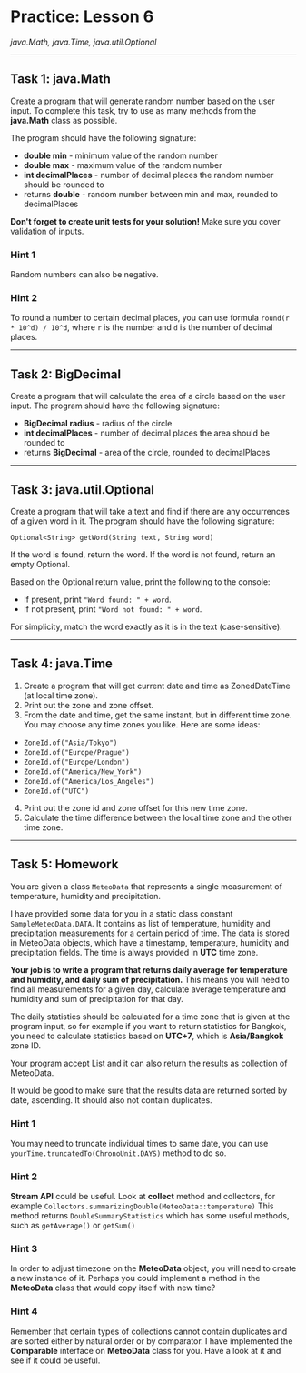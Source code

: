 # Practice: Lesson 6

_java.Math, java.Time, java.util.Optional_

---
## Task 1: java.Math

Create a program that will generate random number based on the user input. 
To complete this task, try to use as many methods from the **java.Math** class as possible.

The program should have the following signature:
 - **double min** - minimum value of the random number
 - **double max** - maximum value of the random number
 - **int decimalPlaces** - number of decimal places the random number should be rounded to
 - returns **double** - random number between min and max, rounded to decimalPlaces

**Don't forget to create unit tests for your solution!**
Make sure you cover validation of inputs. 

### Hint 1
Random numbers can also be negative.

### Hint 2
To round a number to certain decimal places, you can use formula `round(r * 10^d) / 10^d`, 
where `r` is the number and `d` is the number of decimal places.

---
## Task 2: BigDecimal

Create a program that will calculate the area of a circle based on the user input.
The program should have the following signature:
 - **BigDecimal radius** - radius of the circle
 - **int decimalPlaces** - number of decimal places the area should be rounded to
 - returns **BigDecimal** - area of the circle, rounded to decimalPlaces

---
## Task 3: java.util.Optional

Create a program that will take a text and find if there are any occurrences of a given word in it.
The program should have the following signature: 

`Optional<String> getWord(String text, String word)`

If the word is found, return the word. If the word is not found, return an empty Optional.

Based on the Optional return value, print the following to the console:
 - If present, print `"Word found: " + word`.
 - If not present, print `"Word not found: " + word`.

For simplicity, match the word exactly as it is in the text (case-sensitive).

---
## Task 4: java.Time

1. Create a program that will get current date and time as ZonedDateTime (at local time zone). 
2. Print out the zone and zone offset.
3. From the date and time, get the same instant, but in different time zone. You may choose any time zones you like. Here are some ideas:
 - `ZoneId.of("Asia/Tokyo")`
 - `ZoneId.of("Europe/Prague")`
 - `ZoneId.of("Europe/London")`
 - `ZoneId.of("America/New_York")`
 - `ZoneId.of("America/Los_Angeles")`
 - `ZoneId.of("UTC")`
4. Print out the zone id and zone offset for this new time zone.
5. Calculate the time difference between the local time zone and the other time zone.

---
## Task 5: Homework

You are given a class `MeteoData` that represents a single measurement of temperature, humidity and precipitation.

I have provided some data for you in a static class constant `SampleMeteoData.DATA`.
It contains as list of temperature, humidity and precipitation measurements for a certain period of time.
The data is stored in MeteoData objects, which have a timestamp, temperature, humidity and precipitation fields.
The time is always provided in **UTC** time zone.

**Your job is to write a program that returns daily average for temperature and humidity, and daily sum of precipitation.**
This means you will need to find all measurements for a given day, calculate average temperature and humidity and sum of precipitation for that day.

The daily statistics should be calculated for a time zone that is given at the program input, 
so for example if you want to return statistics for Bangkok, you need to calculate statistics based on **UTC+7**, 
which is **Asia/Bangkok** zone ID.

Your program accept List<MeteoData> and it can also return the results as collection of MeteoData.

It would be good to make sure that the results data are returned sorted by date, ascending. 
It should also not contain duplicates.

### Hint 1
You may need to truncate individual times to same date, you can use `yourTime.truncatedTo(ChronoUnit.DAYS)` method to do so.

### Hint 2
**Stream API** could be useful. Look at **collect** method and collectors, for example `Collectors.summarizingDouble(MeteoData::temperature)`
This method returns `DoubleSummaryStatistics` which has some useful methods, such as `getAverage()` or `getSum()`

### Hint 3
In order to adjust timezone on the **MeteoData** object, you will need to create a new instance of it. 
Perhaps you could implement a method in the **MeteoData** class that would copy itself with new time?

### Hint 4
Remember that certain types of collections cannot contain duplicates and are sorted either by natural order or by comparator.
I have implemented the **Comparable** interface on **MeteoData** class for you. Have a look at it and see if it could be useful.
